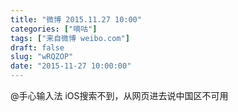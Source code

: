 ```yaml
---
title: "微博 2015.11.27 10:00"
categories: ["嘀咕"]
tags: ["来自微博 weibo.com"]
draft: false
slug: "wRQZOP"
date: "2015-11-27 10:00:00"
---
```


<p>@手心输入法 iOS搜索不到，从网页进去说中国区不可用 ​​​​</p>
